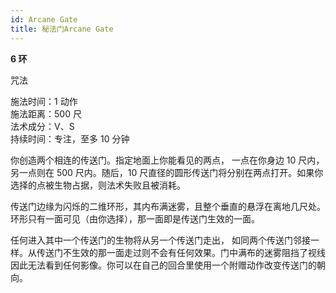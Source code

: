 ```yaml
---
id: Arcane Gate
title: 秘法门Arcane Gate
---
```


**6 环**

咒法

施法时间：1 动作  
施法距离：500 尺  
法术成分：V、S  
持续时间：专注，至多 10 分钟

你创造两个相连的传送门。指定地面上你能看见的两点，
一点在你身边 10 尺内，另一点则在 500 尺内。随后，10 尺直径的圆形传送门将分别在两点打开。如果你选择的点被生物占据，则法术失败且被消耗。

传送门边缘为闪烁的二维环形，其内布满迷雾，且整个垂直的悬浮在离地几尺处。环形只有一面可见（由你选择），那一面即是传送门生效的一面。

任何进入其中一个传送门的生物将从另一个传送门走出，
如同两个传送门邻接一样。从传送门不生效的那一面走过则不会有任何效果。门中满布的迷雾阻挡了视线因此无法看到任何影像。你可以在自己的回合里使用一个附赠动作改变传送门的朝向。
